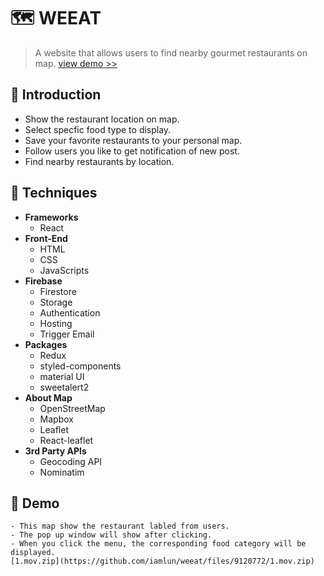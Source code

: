 # :world_map: WEEAT
> A website that allows users to find nearby gourmet restaurants on map. [view demo >>](http://we-eat-473c4.web.app)


## :rocket: Introduction
- Show the restaurant location on map.
- Select specfic food type to display.
- Save your favorite restaurants to your personal map.
- Follow users you like to get notification of new post.
- Find nearby restaurants by location.

## :rocket: Techniques
- **Frameworks**
    - React
- **Front-End**
    - HTML
    - CSS
    - JavaScripts
- **Firebase**
    - Firestore
    - Storage
    - Authentication
    - Hosting
    - Trigger Email
- **Packages**
    - Redux
    - styled-components
    - material UI
    - sweetalert2
- **About Map**
    - OpenStreetMap
    - Mapbox
    - Leaflet
    - React-leaflet
- **3rd Party APIs**
    - Geocoding API
    - Nominatim
    
## :rocket: Demo
    - This map show the restaurant labled from users.
    - The pop up window will show after clicking.
    - When you click the menu, the corresponding food category will be displayed.
    [1.mov.zip](https://github.com/iamlun/weeat/files/9120772/1.mov.zip)
